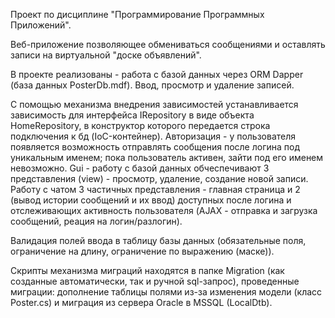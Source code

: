  Проект по дисциплине "Программирование Программных Приложений".
 
 Веб-приложение позволяющее обмениваться сообщениями и оставлять записи на виртуальной "доске объявлений".
 
 В проекте реализованы - работа с базой данных через ORM Dapper (база данных PosterDb.mdf). Ввод, просмотр и удаление записей.
 
 С помощью механизма внедрения зависимостей устанавливается зависимость для интерфейса IRepository в виде объекта HomeRepository, в конструктор которого передается строка подключения к бд (IoC-контейнер).
 Авторизация  - у пользователя появляется возможность отправлять сообщения после логина под уникальным именем; пока пользователь активен, зайти под его именем невозможно.
Gui - работу с базой данных обчеспечивают 3 представления (view) - просмотр, удаление, создание новой записи. Работу с чатом 3 частичных представления - главная страница и 2 (вывод истории сообщений и их ввод) доступных после логина и отслеживающих активность пользователя (AJAX - отправка и загрузка сообщений, реация на логин/разлогин).

Валидация полей ввода в таблицу базы данных (обязательные поля, ограничение на длину, ограничение по выражению (маске)).

Скрипты механизма миграций находятся в папке Migration (как созданные автоматически, так и ручной sql-запрос), проведенные миграции: дополнение таблицы полями из-за изменения модели (класс Poster.cs) и миграция из сервера Oracle  в MSSQL (LocalDtb).
